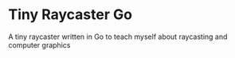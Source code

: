# Tiny Raycaster Go

A tiny raycaster written in Go to teach myself about raycasting and computer graphics